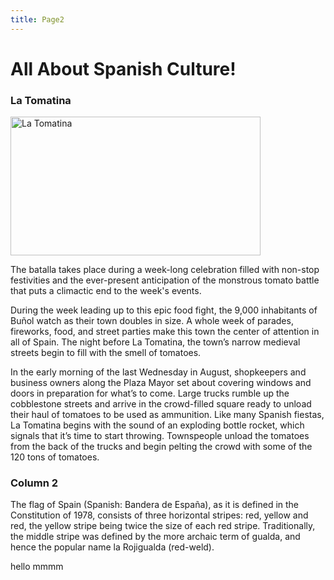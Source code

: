 ```yaml
---
title: Page2
---
```


<h1>All About Spanish Culture!</h1>
<div class="row">
<div class="col-sm-4">
<h3>La Tomatina</h3>
<p><img src="https://upload.wikimedia.org/wikipedia/commons/1/17/LT%E0%A5%A8.jpg" alt="La Tomatina" width="400" height="222"></p>
<p>The batalla takes place during a week-long celebration filled with non-stop festivities and the ever-present anticipation of the monstrous tomato battle that puts a climactic end to the week's events.

During the week leading up to this epic food fight, the 9,000 inhabitants of Buñol watch as their town doubles in size. A whole week of parades, fireworks, food, and street parties make this town the center of attention in all of Spain. The night before La Tomatina, the town’s narrow medieval streets begin to fill with the smell of tomatoes.

In the early morning of the last Wednesday in August, shopkeepers and business owners along the Plaza Mayor set about covering windows and doors in preparation for what’s to come. Large trucks rumble up the cobblestone streets and arrive in the crowd-filled square ready to unload their haul of tomatoes to be used as ammunition. Like many Spanish fiestas, La Tomatina begins with the sound of an exploding bottle rocket, which signals that it’s time to start throwing. Townspeople unload the tomatoes from the back of the trucks and begin pelting the crowd with some of the 120 tons of tomatoes.</p>
</div>
 <div class="col-sm-4">
      <h3>Column 2</h3>
      <p>The flag of Spain (Spanish: Bandera de España), as it is defined in the Constitution of 1978, consists of three horizontal stripes: red, yellow and red, the yellow stripe being twice the size of each red stripe. Traditionally, the middle stripe was defined by the more archaic term of gualda, and hence the popular name la Rojigualda (red-weld).</p>
  <div class="col-sm-4">
   <p> hello mmmm</p>
    </div>
